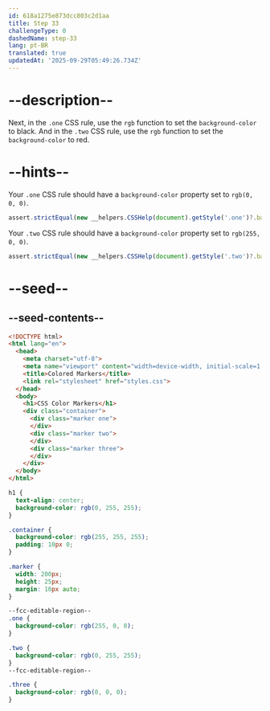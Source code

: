 ```yaml
---
id: 618a1275e873dcc803c2d1aa
title: Step 33
challengeType: 0
dashedName: step-33
lang: pt-BR
translated: true
updatedAt: '2025-09-29T05:49:26.734Z'
---
```


# --description--

Next, in the `.one` CSS rule, use the `rgb` function to set the `background-color` to black. And in the `.two` CSS rule, use the `rgb` function to set the `background-color` to red.

# --hints--

Your `.one` CSS rule should have a `background-color` property set to `rgb(0, 0, 0)`.

```js
assert.strictEqual(new __helpers.CSSHelp(document).getStyle('.one')?.backgroundColor, 'rgb(0, 0, 0)');
```

Your `.two` CSS rule should have a `background-color` property set to `rgb(255, 0, 0)`.

```js
assert.strictEqual(new __helpers.CSSHelp(document).getStyle('.two')?.backgroundColor, 'rgb(255, 0, 0)');
```

# --seed--

## --seed-contents--

```html
<!DOCTYPE html>
<html lang="en">
  <head>
    <meta charset="utf-8">
    <meta name="viewport" content="width=device-width, initial-scale=1.0">
    <title>Colored Markers</title>
    <link rel="stylesheet" href="styles.css">
  </head>
  <body>
    <h1>CSS Color Markers</h1>
    <div class="container">
      <div class="marker one">
      </div>
      <div class="marker two">
      </div>
      <div class="marker three">
      </div>
    </div>
  </body>
</html>
```

```css
h1 {
  text-align: center;
  background-color: rgb(0, 255, 255);
}

.container {
  background-color: rgb(255, 255, 255);
  padding: 10px 0;
}

.marker {
  width: 200px;
  height: 25px;
  margin: 10px auto;
}

--fcc-editable-region--
.one {
  background-color: rgb(255, 0, 0);
}

.two {
  background-color: rgb(0, 255, 255);
}
--fcc-editable-region--

.three {
  background-color: rgb(0, 0, 0);
}

```
